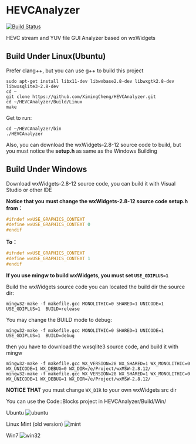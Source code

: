 HEVCAnalyzer
============
[![Build Status](https://api.travis-ci.org/XimingCheng/HEVCAnalyzer.png)](https://travis-ci.org/XimingCheng/HEVCAnalyzer)

HEVC stream and YUV file GUI Analyzer based on wxWidgets

Build Under Linux(Ubuntu)
-------------------------

Prefer clang++, but you can use g++ to build this project

    sudo apt-get install libx11-dev libwxbase2.8-dev libwxgtk2.8-dev libwxsqlite3-2.8-dev
    cd ~
    git clone https://github.com/XimingCheng/HEVCAnalyzer.git
    cd ~/HEVCAnalyzer/Build/Linux
    make
    
Get to run:

    cd ~/HEVCAnalyzer/bin
    ./HEVCAnalyzer
    
Also, you can download the wxWidgets-2.8-12 source code to build, but you must notice the **setup.h** as same as the Windows Building

Build Under Windows
-------------------

Download wxWidgets-2.8-12 source code, you can build it with Visual Studio or other IDE

**Notice that you must change the wxWidgets-2.8-12 source code setup.h from：**

```C
#ifndef wxUSE_GRAPHICS_CONTEXT
#define wxUSE_GRAPHICS_CONTEXT 0
#endif
```

**To：**

```C
#ifndef wxUSE_GRAPHICS_CONTEXT
#define wxUSE_GRAPHICS_CONTEXT 1
#endif
```

**If you use mingw to build wxWidgets, you must set `USE_GDIPLUS=1`**

Build the wxWidgets source code you can located the build dir the source dir:

    mingw32-make -f makefile.gcc MONOLITHIC=0 SHARED=1 UNICODE=1 USE_GDIPLUS=1  BUILD=release

You may change the BUILD mode to debug:

    mingw32-make -f makefile.gcc MONOLITHIC=0 SHARED=1 UNICODE=1 USE_GDIPLUS=1  BUILD=debug

then you have to download the wxsqlite3 source code, and build it with mingw

    mingw32-make -f makefile.gcc WX_VERSION=28 WX_SHARED=1 WX_MONOLITHIC=0 WX_UNICODE=1 WX_DEBUG=0 WX_DIR=/e/Project/wxMSW-2.8.12/
    mingw32-make -f makefile.gcc WX_VERSION=28 WX_SHARED=1 WX_MONOLITHIC=0 WX_UNICODE=1 WX_DEBUG=1 WX_DIR=/e/Project/wxMSW-2.8.12/

**NOTICE THAT** you must change `WX_DIR` to your own wxWidgets src dir

You can use the Code::Blocks project in HEVCAnalyzer/Build/Win/

Ubuntu
![ubuntu](https://cloud.githubusercontent.com/assets/2611722/4212011/ab9afc00-3894-11e4-95c8-ca3febcffe64.png)

Linux Mint (old version)
![mint](https://f.cloud.github.com/assets/2611722/1792373/710f7022-699e-11e3-8415-6e2f1dfc60e5.jpg)

Win7
![win32](https://cloud.githubusercontent.com/assets/2611722/4261031/818d5156-3b5a-11e4-9e2a-6b527ae4e3f9.png)
